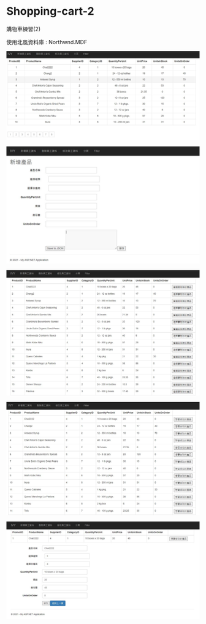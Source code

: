 # Shopping-cart-2

購物車練習(2)

使用北風資料庫 : Northwnd.MDF

![image](https://github.com/austria5533/Shopping-cart-2/blob/main/shopping-cart-02/1.JPG)

![image](https://github.com/austria5533/Shopping-cart-2/blob/main/shopping-cart-02/2.JPG)

![image](https://github.com/austria5533/Shopping-cart-2/blob/main/shopping-cart-02/3.JPG)

![image](https://github.com/austria5533/Shopping-cart-2/blob/main/shopping-cart-02/4.JPG)

![image](https://github.com/austria5533/Shopping-cart-2/blob/main/shopping-cart-02/5.JPG)
